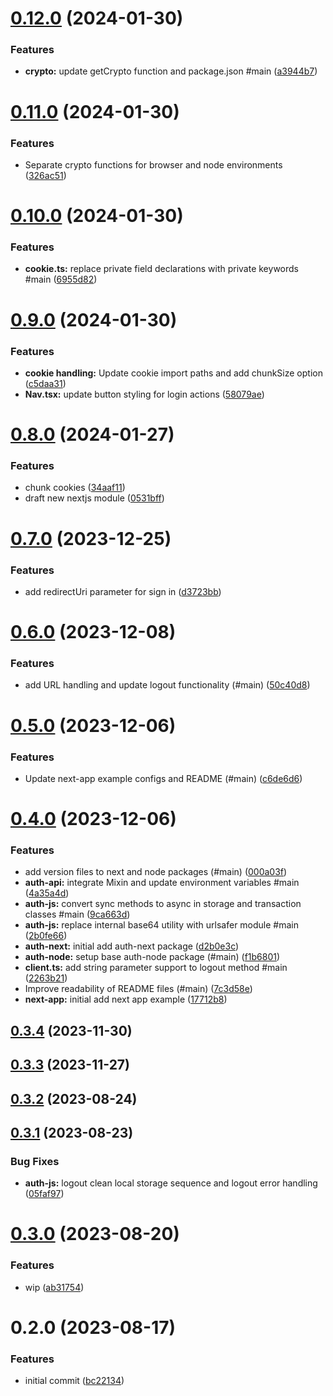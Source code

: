 

# [0.12.0](https://github.com/betaly/loopauth-js/compare/0.11.0...0.12.0) (2024-01-30)


### Features

* **crypto:** update getCrypto function and package.json #main ([a3944b7](https://github.com/betaly/loopauth-js/commit/a3944b7f1feb7fcf43b2e0e1f26c90551645c5c4))

# [0.11.0](https://github.com/betaly/loopauth-js/compare/0.10.0...0.11.0) (2024-01-30)


### Features

* Separate crypto functions for browser and node environments ([326ac51](https://github.com/betaly/loopauth-js/commit/326ac516e0b8f881d098e501391dcd42fefc2d67))

# [0.10.0](https://github.com/betaly/loopauth-js/compare/0.9.0...0.10.0) (2024-01-30)


### Features

* **cookie.ts:** replace private field declarations with private keywords #main ([6955d82](https://github.com/betaly/loopauth-js/commit/6955d82824fe039cbc6a7dc9d335df42d74e85e2))

# [0.9.0](https://github.com/betaly/loopauth-js/compare/0.8.0...0.9.0) (2024-01-30)


### Features

* **cookie handling:** Update cookie import paths and add chunkSize option ([c5daa31](https://github.com/betaly/loopauth-js/commit/c5daa31421769e33103324896faec81a9d9acdbf))
* **Nav.tsx:** update button styling for login actions ([58079ae](https://github.com/betaly/loopauth-js/commit/58079ae6669df3ecf7201e0a31ccf7daf97c5de1))

# [0.8.0](https://github.com/betaly/loopauth-js/compare/0.7.0...0.8.0) (2024-01-27)


### Features

* chunk cookies ([34aaf11](https://github.com/betaly/loopauth-js/commit/34aaf1199773dd964df3df1f96fd30a21c2c9ac5))
* draft new nextjs module ([0531bff](https://github.com/betaly/loopauth-js/commit/0531bff5d2aba77a7df0a3ed4b268d3adadfcb25))

# [0.7.0](https://github.com/betaly/loopauth-js/compare/0.6.0...0.7.0) (2023-12-25)


### Features

* add redirectUri parameter for sign in ([d3723bb](https://github.com/betaly/loopauth-js/commit/d3723bb8a4937441752dd2c4b41a4c8d412aa157))

# [0.6.0](https://github.com/betaly/loopauth-js/compare/0.5.0...0.6.0) (2023-12-08)


### Features

* add URL handling and update logout functionality (#main) ([50c40d8](https://github.com/betaly/loopauth-js/commit/50c40d827abbaf7b7ff4e5696d796cbafdcdf163))

# [0.5.0](https://github.com/betaly/loopauth-js/compare/0.4.0...0.5.0) (2023-12-06)


### Features

* Update next-app example configs and README (#main) ([c6de6d6](https://github.com/betaly/loopauth-js/commit/c6de6d63b02d849d9cf536014f59c616c4957dbc))

# [0.4.0](https://github.com/betaly/loopauth-js/compare/0.3.4...0.4.0) (2023-12-06)


### Features

* add version files to next and node packages (#main) ([000a03f](https://github.com/betaly/loopauth-js/commit/000a03f9401890ac7eacf2190d61b4b57a9ab2fb))
* **auth-api:** integrate Mixin and update environment variables #main ([4a35a4d](https://github.com/betaly/loopauth-js/commit/4a35a4d1c320d5d2ef431e12171d700d52e3e998))
* **auth-js:** convert sync methods to async in storage and transaction classes #main ([9ca663d](https://github.com/betaly/loopauth-js/commit/9ca663df359579c3065ffaf7701335ee58b8d675))
* **auth-js:** replace internal base64 utility with urlsafer module #main ([2b0fe66](https://github.com/betaly/loopauth-js/commit/2b0fe66200d82ae8467aab829a9125df31dc0475))
* **auth-next:** initial add auth-next package ([d2b0e3c](https://github.com/betaly/loopauth-js/commit/d2b0e3ce01e8faded2564d51ac6265a1e7ac0194))
* **auth-node:** setup base auth-node package (#main) ([f1b6801](https://github.com/betaly/loopauth-js/commit/f1b680115dcc4e1d2f4fef61e5d9143f42478d1a))
* **client.ts:** add string parameter support to logout method #main ([2263b21](https://github.com/betaly/loopauth-js/commit/2263b215dd5fcc40b2da75dedef1c2f5dd8357d3))
* Improve readability of README files (#main) ([7c3d58e](https://github.com/betaly/loopauth-js/commit/7c3d58e3d30e53f7b7028aac78bedc7fd9d8ec5e))
* **next-app:** initial add next app example ([17712b8](https://github.com/betaly/loopauth-js/commit/17712b8f827a8fd5425542b2a85fb014fe07da6f))

## [0.3.4](https://github.com/betaly/loopauth-js/compare/0.3.3...0.3.4) (2023-11-30)

## [0.3.3](https://github.com/betaly/loopauth-js/compare/0.3.2...0.3.3) (2023-11-27)

## [0.3.2](https://github.com/betaly/loopauth-js/compare/0.3.1...0.3.2) (2023-08-24)

## [0.3.1](https://github.com/betaly/loopauth-js/compare/0.3.0...0.3.1) (2023-08-23)


### Bug Fixes

* **auth-js:** logout clean local storage sequence and logout error handling ([05faf97](https://github.com/betaly/loopauth-js/commit/05faf977ed42576de5987fb913a10034c270c3ee))

# [0.3.0](https://github.com/betaly/loopauth-js/compare/0.2.0...0.3.0) (2023-08-20)


### Features

* wip ([ab31754](https://github.com/betaly/loopauth-js/commit/ab31754ee965c6a2f7bab7299cc84bfcda3175fe))

# 0.2.0 (2023-08-17)


### Features

* initial commit ([bc22134](https://github.com/betaly/loopauth-js/commit/bc221345d4fd004234c6ebbf44f13dc6790a388f))
